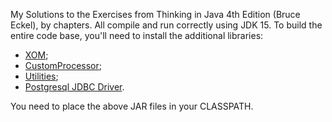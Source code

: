 My Solutions to the Exercises from Thinking in Java 4th Edition (Bruce Eckel), by chapters.
All compile and run correctly using JDK 15.
To build the entire code base, you'll need to install the additional libraries:
* [XOM](http://www.xom.nu/);
* [CustomProcessor](https://github.com/Serginiho/CustomProcessor);
* [Utilities](https://github.com/Serginiho/Utilits);
* [Postgresql JDBC Driver](https://jdbc.postgresql.org/download.html).

You need to place the above JAR files in your CLASSPATH.